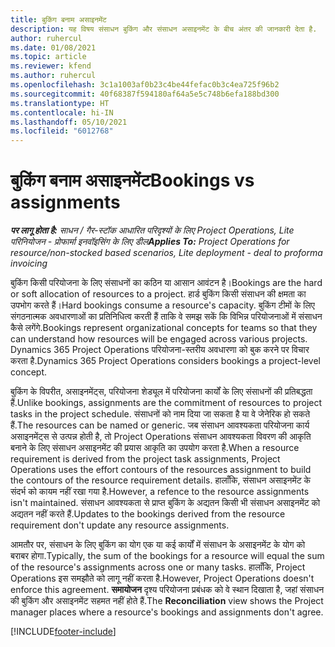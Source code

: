 ```yaml
---
title: बुकिंग बनाम असाइनमेंट
description: यह विषय संसाधन बुकिंग और संसाधन असाइनमेंट के बीच अंतर की जानकारी देता है.
author: ruhercul
ms.date: 01/08/2021
ms.topic: article
ms.reviewer: kfend
ms.author: ruhercul
ms.openlocfilehash: 3c1a1003af0b23c4be44fefac0b3c4ea725f96b2
ms.sourcegitcommit: 40f68387f594180af64a5e5c748b6efa188bd300
ms.translationtype: HT
ms.contentlocale: hi-IN
ms.lasthandoff: 05/10/2021
ms.locfileid: "6012768"
---
```

# <a name="bookings-vs-assignments"></a><span data-ttu-id="2f702-103">बुकिंग बनाम असाइनमेंट</span><span class="sxs-lookup"><span data-stu-id="2f702-103">Bookings vs assignments</span></span>

<span data-ttu-id="2f702-104">_**पर लागू होता है:** साधन / गैर-स्टॉक आधारित परिदृश्यों के लिए Project Operations, Lite परिनियोजन - प्रोफार्मा इनवॉइसिंग के लिए डील_</span><span class="sxs-lookup"><span data-stu-id="2f702-104">_**Applies To:** Project Operations for resource/non-stocked based scenarios, Lite deployment - deal to proforma invoicing_</span></span>

<span data-ttu-id="2f702-105">बुकिंग किसी परियोजना के लिए संसाधनों का कठिन या आसान आवंटन है।</span><span class="sxs-lookup"><span data-stu-id="2f702-105">Bookings are the hard or soft allocation of resources to a project.</span></span> <span data-ttu-id="2f702-106">हार्ड बुकिंग किसी संसाधन की क्षमता का उपभोग करते हैं।</span><span class="sxs-lookup"><span data-stu-id="2f702-106">Hard bookings consume a resource's capacity.</span></span> <span data-ttu-id="2f702-107">बुकिंग टीमों के लिए संगठनात्मक अवधारणाओं का प्रतिनिधित्व करती हैं ताकि वे समझ सकें कि विभिन्न परियोजनाओं में संसाधन कैसे लगेंगे.</span><span class="sxs-lookup"><span data-stu-id="2f702-107">Bookings represent organizational concepts for teams so that they can understand how resources will be engaged across various projects.</span></span> <span data-ttu-id="2f702-108">Dynamics 365 Project Operations परियोजना-स्तरीय अवधारणा को बुक करने पर विचार करता है.</span><span class="sxs-lookup"><span data-stu-id="2f702-108">Dynamics 365 Project Operations considers bookings a project-level concept.</span></span> 

<span data-ttu-id="2f702-109">बुकिंग के विपरीत, असाइनमेंट्स, परियोजना शेड्यूल में परियोजना कार्यों के लिए संसाधनों की प्रतिबद्धता हैं.</span><span class="sxs-lookup"><span data-stu-id="2f702-109">Unlike bookings, assignments are the commitment of resources to project tasks in the project schedule.</span></span> <span data-ttu-id="2f702-110">संसाधनों को नाम दिया जा सकता है या वे जेनेरिक हो सकते हैं.</span><span class="sxs-lookup"><span data-stu-id="2f702-110">The resources can be named or generic.</span></span>  <span data-ttu-id="2f702-111">जब संसाधन आवश्यकता परियोजना कार्य असाइनमेंट्स से उत्पन्न होती है, तो Project Operations संसाधन आवश्यकता विवरण की आकृति बनाने के लिए संसाधन असाइनमेंट की प्रयास आकृति का उपयोग करता है.</span><span class="sxs-lookup"><span data-stu-id="2f702-111">When a resource requirement is derived from the project task assignments, Project Operations uses the effort contours of the resources assignment to build the contours of the resource requirement details.</span></span> <span data-ttu-id="2f702-112">हालाँकि, संसाधन असाइनमेंट के संदर्भ को कायम नहीं रखा गया है.</span><span class="sxs-lookup"><span data-stu-id="2f702-112">However, a refence to the resource assignments isn't maintained.</span></span> <span data-ttu-id="2f702-113">संसाधन आवश्यकता से प्राप्त बुकिंग के अद्यतन किसी भी संसाधन असाइनमेंट को अद्यतन नहीं करते हैं.</span><span class="sxs-lookup"><span data-stu-id="2f702-113">Updates to the bookings derived from the resource requirement don't update any resource assignments.</span></span>

<span data-ttu-id="2f702-114">आमतौर पर, संसाधन के लिए बुकिंग का योग एक या कई कार्यों में संसाधन के असाइनमेंट के योग को बराबर होगा.</span><span class="sxs-lookup"><span data-stu-id="2f702-114">Typically, the sum of the bookings for a resource will equal the sum of the resource's assignments across one or many tasks.</span></span> <span data-ttu-id="2f702-115">हालाँकि, Project Operations इस समझौते को लागू नहीं करता है.</span><span class="sxs-lookup"><span data-stu-id="2f702-115">However, Project Operations doesn't enforce this agreement.</span></span> <span data-ttu-id="2f702-116">**समायोजन** दृश्य परियोजना प्रबंधक को वे स्थान दिखाता है, जहां संसाधन की बुकिंग और असाइनमेंट सहमत नहीं होते हैं.</span><span class="sxs-lookup"><span data-stu-id="2f702-116">The **Reconciliation** view shows the Project manager places where a resource's bookings and assignments don't agree.</span></span>




[!INCLUDE[footer-include](../includes/footer-banner.md)]
